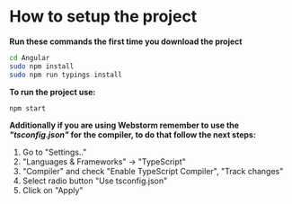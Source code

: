 # How to setup the project

**Run these commands the first time you download the project**

```bash
cd Angular
sudo npm install
sudo npm run typings install
```

**To run the project use:**

```bash
npm start
```

**Additionally if you are using Webstorm remember to use the _"tsconfig.json"_ for the compiler, to do that follow the next steps:**

1. Go to "Settings.."
2. "Languages & Frameworks" -> "TypeScript"
3. "Compiler" and check "Enable TypeScript Compiler", "Track changes"
4. Select radio button "Use tsconfig.json"
5. Click on "Apply"